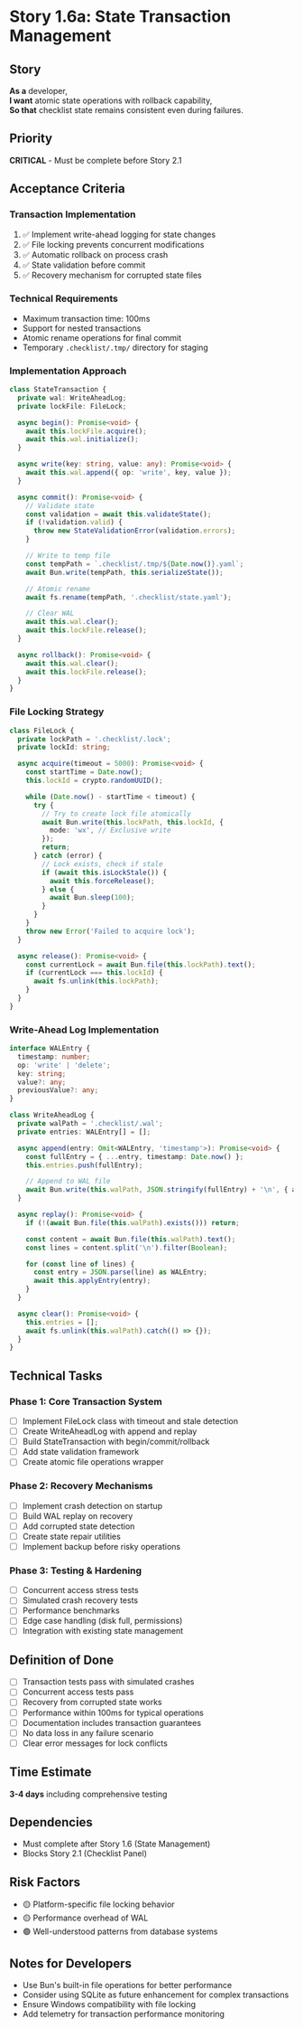 # Story 1.6a: State Transaction Management

## Story

**As a** developer,  
**I want** atomic state operations with rollback capability,  
**So that** checklist state remains consistent even during failures.

## Priority

**CRITICAL** - Must be complete before Story 2.1

## Acceptance Criteria

### Transaction Implementation

1. ✅ Implement write-ahead logging for state changes
2. ✅ File locking prevents concurrent modifications
3. ✅ Automatic rollback on process crash
4. ✅ State validation before commit
5. ✅ Recovery mechanism for corrupted state files

### Technical Requirements

- Maximum transaction time: 100ms
- Support for nested transactions
- Atomic rename operations for final commit
- Temporary `.checklist/.tmp/` directory for staging

### Implementation Approach

```typescript
class StateTransaction {
  private wal: WriteAheadLog;
  private lockFile: FileLock;

  async begin(): Promise<void> {
    await this.lockFile.acquire();
    await this.wal.initialize();
  }

  async write(key: string, value: any): Promise<void> {
    await this.wal.append({ op: 'write', key, value });
  }

  async commit(): Promise<void> {
    // Validate state
    const validation = await this.validateState();
    if (!validation.valid) {
      throw new StateValidationError(validation.errors);
    }

    // Write to temp file
    const tempPath = `.checklist/.tmp/${Date.now()}.yaml`;
    await Bun.write(tempPath, this.serializeState());

    // Atomic rename
    await fs.rename(tempPath, '.checklist/state.yaml');

    // Clear WAL
    await this.wal.clear();
    await this.lockFile.release();
  }

  async rollback(): Promise<void> {
    await this.wal.clear();
    await this.lockFile.release();
  }
}
```

### File Locking Strategy

```typescript
class FileLock {
  private lockPath = '.checklist/.lock';
  private lockId: string;

  async acquire(timeout = 5000): Promise<void> {
    const startTime = Date.now();
    this.lockId = crypto.randomUUID();

    while (Date.now() - startTime < timeout) {
      try {
        // Try to create lock file atomically
        await Bun.write(this.lockPath, this.lockId, {
          mode: 'wx', // Exclusive write
        });
        return;
      } catch (error) {
        // Lock exists, check if stale
        if (await this.isLockStale()) {
          await this.forceRelease();
        } else {
          await Bun.sleep(100);
        }
      }
    }
    throw new Error('Failed to acquire lock');
  }

  async release(): Promise<void> {
    const currentLock = await Bun.file(this.lockPath).text();
    if (currentLock === this.lockId) {
      await fs.unlink(this.lockPath);
    }
  }
}
```

### Write-Ahead Log Implementation

```typescript
interface WALEntry {
  timestamp: number;
  op: 'write' | 'delete';
  key: string;
  value?: any;
  previousValue?: any;
}

class WriteAheadLog {
  private walPath = '.checklist/.wal';
  private entries: WALEntry[] = [];

  async append(entry: Omit<WALEntry, 'timestamp'>): Promise<void> {
    const fullEntry = { ...entry, timestamp: Date.now() };
    this.entries.push(fullEntry);

    // Append to WAL file
    await Bun.write(this.walPath, JSON.stringify(fullEntry) + '\n', { append: true });
  }

  async replay(): Promise<void> {
    if (!(await Bun.file(this.walPath).exists())) return;

    const content = await Bun.file(this.walPath).text();
    const lines = content.split('\n').filter(Boolean);

    for (const line of lines) {
      const entry = JSON.parse(line) as WALEntry;
      await this.applyEntry(entry);
    }
  }

  async clear(): Promise<void> {
    this.entries = [];
    await fs.unlink(this.walPath).catch(() => {});
  }
}
```

## Technical Tasks

### Phase 1: Core Transaction System

- [ ] Implement FileLock class with timeout and stale detection
- [ ] Create WriteAheadLog with append and replay
- [ ] Build StateTransaction with begin/commit/rollback
- [ ] Add state validation framework
- [ ] Create atomic file operations wrapper

### Phase 2: Recovery Mechanisms

- [ ] Implement crash detection on startup
- [ ] Build WAL replay on recovery
- [ ] Add corrupted state detection
- [ ] Create state repair utilities
- [ ] Implement backup before risky operations

### Phase 3: Testing & Hardening

- [ ] Concurrent access stress tests
- [ ] Simulated crash recovery tests
- [ ] Performance benchmarks
- [ ] Edge case handling (disk full, permissions)
- [ ] Integration with existing state management

## Definition of Done

- [ ] Transaction tests pass with simulated crashes
- [ ] Concurrent access tests pass
- [ ] Recovery from corrupted state works
- [ ] Performance within 100ms for typical operations
- [ ] Documentation includes transaction guarantees
- [ ] No data loss in any failure scenario
- [ ] Clear error messages for lock conflicts

## Time Estimate

**3-4 days** including comprehensive testing

## Dependencies

- Must complete after Story 1.6 (State Management)
- Blocks Story 2.1 (Checklist Panel)

## Risk Factors

- 🟡 Platform-specific file locking behavior
- 🟡 Performance overhead of WAL
- 🟢 Well-understood patterns from database systems

## Notes for Developers

- Use Bun's built-in file operations for better performance
- Consider using SQLite as future enhancement for complex transactions
- Ensure Windows compatibility with file locking
- Add telemetry for transaction performance monitoring
